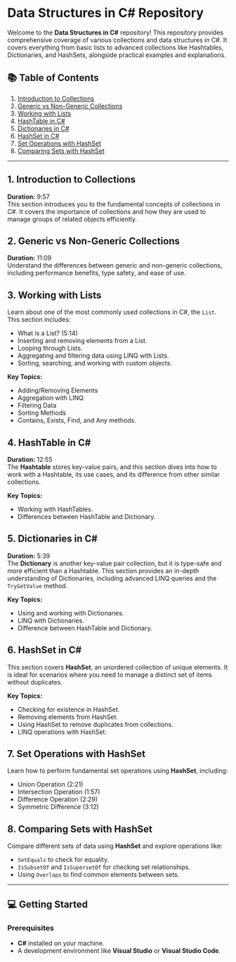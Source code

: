 
# Data Structures in C# Repository

Welcome to the **Data Structures in C#** repository! This repository provides comprehensive coverage of various collections and data structures in C#. It covers everything from basic lists to advanced collections like Hashtables, Dictionaries, and HashSets, alongside practical examples and explanations. 

## 📚 Table of Contents

1. [Introduction to Collections](#introduction-to-collections)
2. [Generic vs Non-Generic Collections](#generic-vs-non-generic-collections)
3. [Working with Lists](#working-with-lists)
4. [HashTable in C#](#hashtable-in-c)
5. [Dictionaries in C#](#dictionaries-in-c)
6. [HashSet in C#](#hashset-in-c)
7. [Set Operations with HashSet](#set-operations-with-hashset)
8. [Comparing Sets with HashSet](#comparing-sets-with-hashset)

---
  
## 1. Introduction to Collections
**Duration:** 9:57  
This section introduces you to the fundamental concepts of collections in C#. It covers the importance of collections and how they are used to manage groups of related objects efficiently.

## 2. Generic vs Non-Generic Collections
**Duration:** 11:09  
Understand the differences between generic and non-generic collections, including performance benefits, type safety, and ease of use.

## 3. Working with Lists
Learn about one of the most commonly used collections in C#, the `List`. This section includes:
- What is a List? (5:14)
- Inserting and removing elements from a List.
- Looping through Lists.
- Aggregating and filtering data using LINQ with Lists.
- Sorting, searching, and working with custom objects.

**Key Topics:**
- Adding/Removing Elements
- Aggregation with LINQ
- Filtering Data
- Sorting Methods
- Contains, Exists, Find, and Any methods.

## 4. HashTable in C#
**Duration:** 12:55  
The **Hashtable** stores key-value pairs, and this section dives into how to work with a Hashtable, its use cases, and its difference from other similar collections.

**Key Topics:**
- Working with HashTables.
- Differences between HashTable and Dictionary.

## 5. Dictionaries in C#
**Duration:** 5:39  
The **Dictionary** is another key-value pair collection, but it is type-safe and more efficient than a Hashtable. This section provides an in-depth understanding of Dictionaries, including advanced LINQ queries and the `TryGetValue` method.

**Key Topics:**
- Using and working with Dictionaries.
- LINQ with Dictionaries.
- Difference between HashTable and Dictionary.

## 6. HashSet in C#
This section covers **HashSet**, an unordered collection of unique elements. It is ideal for scenarios where you need to manage a distinct set of items without duplicates.

**Key Topics:**
- Checking for existence in HashSet.
- Removing elements from HashSet.
- Using HashSet to remove duplicates from collections.
- LINQ operations with HashSet.

## 7. Set Operations with HashSet
Learn how to perform fundamental set operations using **HashSet**, including:
- Union Operation (2:21)
- Intersection Operation (1:57)
- Difference Operation (2:29)
- Symmetric Difference (3:12)

## 8. Comparing Sets with HashSet
Compare different sets of data using **HashSet** and explore operations like:
- `SetEquals` to check for equality.
- `IsSubsetOf` and `IsSupersetOf` for checking set relationships.
- Using `Overlaps` to find common elements between sets.

---

## 💻 Getting Started

### Prerequisites
- **C#** installed on your machine.
- A development environment like **Visual Studio** or **Visual Studio Code**.

